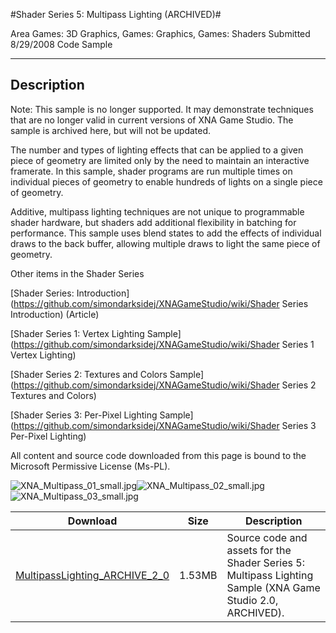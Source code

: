 #Shader Series 5: Multipass Lighting (ARCHIVED)#

Area
Games: 3D Graphics, Games: Graphics, Games: Shaders
Submitted
8/29/2008
Code Sample

---

## Description

Note: This sample is no longer supported. It may demonstrate techniques that are no longer valid in current versions of XNA Game Studio. The sample is archived here, but will not be updated.

The number and types of lighting effects that can be applied to a given piece of geometry are limited only by the need to maintain an interactive framerate. In this sample, shader programs are run multiple times on individual pieces of geometry to enable hundreds of lights on a single piece of geometry.

Additive, multipass lighting techniques are not unique to programmable shader hardware, but shaders add additional flexibility in batching for performance. This sample uses blend states to add the effects of individual draws to the back buffer, allowing multiple draws to light the same piece of geometry.

Other items in the Shader Series

[Shader Series: Introduction](https://github.com/simondarksidej/XNAGameStudio/wiki/Shader Series Introduction) (Article)

[Shader Series 1: Vertex Lighting Sample](https://github.com/simondarksidej/XNAGameStudio/wiki/Shader Series 1 Vertex Lighting)

[Shader Series 2: Textures and Colors Sample](https://github.com/simondarksidej/XNAGameStudio/wiki/Shader Series 2 Textures and Colors)

[Shader Series 3: Per-Pixel Lighting Sample](https://github.com/simondarksidej/XNAGameStudio/wiki/Shader Series 3 Per-Pixel Lighting)


All content and source code downloaded from this page is bound to the Microsoft Permissive License (Ms-PL).

![XNA_Multipass_01_small.jpg](https://github.com/simondarksidej/XNAGameStudio/blob/master/Images/XNA_Multipass_01_small.jpg?raw=true)![XNA_Multipass_02_small.jpg](https://github.com/simondarksidej/XNAGameStudio/blob/master/Images/XNA_Multipass_02_small.jpg?raw=true)![XNA_Multipass_03_small.jpg](https://github.com/simondarksidej/XNAGameStudio/blob/master/Images/XNA_Multipass_03_small.jpg?raw=true)

	
	
Download | Size | Description
---|---|---|
[MultipassLighting_ARCHIVE_2_0](https://github.com/simondarksidej/XNAGameStudio/tree/master/Samples/MultipassLighting_ARCHIVE_2_0) | 1.53MB | Source code and assets for the Shader Series 5: Multipass Lighting Sample (XNA Game Studio 2.0, ARCHIVED). 